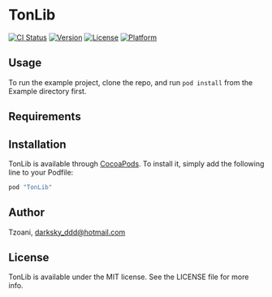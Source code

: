 # TonLib

[![CI Status](http://img.shields.io/travis/Tzoani/TonLib.svg?style=flat)](https://travis-ci.org/Tzoani/TonLib)
[![Version](https://img.shields.io/cocoapods/v/TonLib.svg?style=flat)](http://cocoapods.org/pods/TonLib)
[![License](https://img.shields.io/cocoapods/l/TonLib.svg?style=flat)](http://cocoapods.org/pods/TonLib)
[![Platform](https://img.shields.io/cocoapods/p/TonLib.svg?style=flat)](http://cocoapods.org/pods/TonLib)

## Usage

To run the example project, clone the repo, and run `pod install` from the Example directory first.

## Requirements

## Installation

TonLib is available through [CocoaPods](http://cocoapods.org). To install
it, simply add the following line to your Podfile:

```ruby
pod "TonLib"
```

## Author

Tzoani, darksky_ddd@hotmail.com

## License

TonLib is available under the MIT license. See the LICENSE file for more info.
